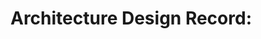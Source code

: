 # Architecture Design Record: <Title Goes Here>

## Context

## Decision

## Status

Proposed by <Name Goes Here> XX/YY/ZZZ

## Consequences






